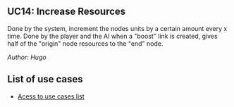 ## UC14: Increase Resources 

Done by the system, increment the nodes units by a certain amount every x time.
Done by the player and the AI when a "boost" link is created, gives half of the "origin" node resources to the "end" node.


*Author: Hugo*
## List of use cases
* [Acess to use cases list][L]

[L]:../UserCase.md